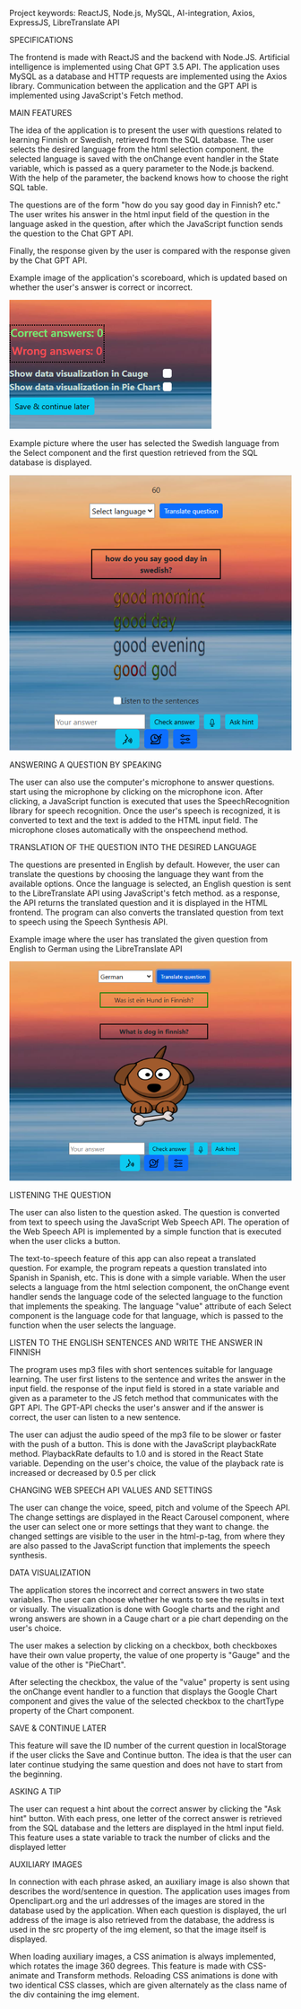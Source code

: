 Project keywords: ReactJS, Node.js, MySQL, AI-integration, Axios, ExpressJS, LibreTranslate API

SPECIFICATIONS

The frontend is made with ReactJS and the backend with Node.JS. Artificial intelligence is implemented using Chat GPT 3.5 API. The application uses MySQL as a database and HTTP requests are implemented using the Axios library. Communication between the application and the GPT API is implemented using JavaScript's Fetch method.

MAIN FEATURES

The idea of ​​the application is to present the user with questions related to learning Finnish or Swedish, retrieved from the SQL database. The user selects the desired language from the html selection component. the selected language is saved with the onChange event handler in the State variable, which is passed as a query parameter to the Node.js backend. With the help of the parameter, the backend knows how to choose the right SQL table.

The questions are of the form "how do you say good day in Finnish? etc." The user writes his answer in the html input field of the question in the language asked in the question, after which the JavaScript function sends the question to the Chat GPT API.

Finally, the response given by the user is compared with the response given by the Chat GPT API.

Example image of the application's scoreboard, which is updated based on whether the user's answer is correct or incorrect.

![alt text](frontend/src/images/LLui.png)

Example picture where the user has selected the Swedish language from the Select component and the first question retrieved from the SQL database is displayed.

![alt text](frontend/src/images/LLswe.png)


ANSWERING A QUESTION BY SPEAKING

The user can also use the computer's microphone to answer questions. start using the microphone by clicking on the microphone icon. After clicking, a JavaScript function is executed that uses the SpeechRecognition library for speech recognition. Once the user's speech is recognized, it is converted to text and the text is added to the HTML input field. The microphone closes automatically with the onspeechend method.

TRANSLATION OF THE QUESTION INTO THE DESIRED LANGUAGE

The questions are presented in English by default. However, the user can translate the questions by choosing the language they want from the available options. Once the language is selected, an English question is sent to the LibreTranslate API using JavaScript's fetch method. as a response, the API returns the translated question and it is displayed in the HTML frontend. The program can also converts the translated question from text to speech using the Speech Synthesis API.

Example image where the user has translated the given question from English to German using the LibreTranslate API

![alt text](frontend/src/images/LLapp.png)


LISTENING THE QUESTION

The user can also listen to the question asked. The question is converted from text to speech using
the JavaScript Web Speech API. The operation of the Web Speech API is implemented by a simple function
that is executed when the user clicks a button.

The text-to-speech feature of this app can also repeat a translated question. For example, the program repeats a question translated into Spanish in Spanish, etc. This is done with a simple variable. When the user selects a language from the html selection component, the onChange event handler sends the language code of the selected language to the function that implements the speaking. The language "value" attribute of each Select component is the language code for that language, which is passed to the function when the user selects the language.

LISTEN TO THE ENGLISH SENTENCES AND WRITE THE ANSWER IN FINNISH

The program uses mp3 files with short sentences suitable for language learning. 
The user first listens to the sentence and writes the answer in the input field. the response of the input field is stored in a state variable and given as a parameter to the JS fetch method that communicates with the GPT API. The GPT-API checks the user's answer and if the answer is correct, the user can listen to a new sentence.

The user can adjust the audio speed of the mp3 file to be slower or faster with the push of a button.
This is done with the JavaScript playbackRate method. PlaybackRate defaults to 1.0 and is stored in the React State variable. Depending on the user's choice, the value of the playback rate is increased or decreased by 0.5 per click

CHANGING WEB SPEECH API VALUES ​​AND SETTINGS

The user can change the voice, speed, pitch and volume of the Speech API. The change settings are displayed in the React Carousel component, where the user can select one or more settings that they want to change.
the changed settings are visible to the user in the html-p-tag, from where they are also passed to the JavaScript function that implements the speech synthesis.

DATA VISUALIZATION

The application stores the incorrect and correct answers in two state variables. The user can choose whether he wants to see the results in text or visually. The visualization is done with Google charts and the right and wrong answers are shown in a Cauge chart or a pie chart depending on the user's choice.

The user makes a selection by clicking on a checkbox, both checkboxes have their own value property, the value of one property is "Gauge" and the value of the other is "PieChart". 

After selecting the checkbox, the value of the "value" property is sent using the onChange event handler to a function that displays the Google Chart component and gives the value of the selected checkbox to the chartType property of the Chart component.

SAVE & CONTINUE LATER

This feature will save the ID number of the current question in localStorage if the user clicks the Save and Continue button. The idea is that the user can later continue studying the same question and does not have to start from the beginning.

ASKING A TIP

The user can request a hint about the correct answer by clicking the "Ask hint" button. With each press, one letter of the correct answer is retrieved from the SQL database and the letters are displayed in the html input field. This feature uses a state variable to track the number of clicks and the displayed letter

AUXILIARY IMAGES

In connection with each phrase asked, an auxiliary image is also shown that describes the word/sentence in question. The application uses images from Openclipart.org and the url addresses of the images are stored in the database used by the application. When each question is displayed, the url address of the image is also retrieved from the database, the address is used in the src property of the img element, so that the image itself is displayed.

When loading auxiliary images, a CSS animation is always implemented, which rotates the image 360 ​​degrees.
This feature is made with CSS-animate and Transform methods. Reloading CSS animations is done with two identical CSS classes, which are given alternately as the class name of the div containing the img element.